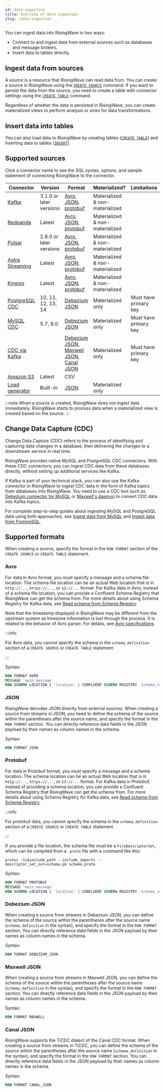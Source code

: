 ```yaml
---
id: data-ingestion
title: Overview of data ingestion
slug: /data-ingestion
---
```


You can ingest data into RisingWave in two ways:

- Connect to and ingest data from external sources such as databases and message brokers.
- Insert data to tables directly.

## Ingest data from sources

A source is a resource that RisingWave can read data from. You can create a source in RisingWave using the [`CREATE SOURCE`](/sql/commands/sql-create-source.md) command. If you want to persist the data from the source, you need to create a table with connector settings using the [`CREATE TABLE`](/sql/commands/sql-create-source.md) command.

Regardless of whether the data is persisted in RisingWave, you can create materialized views to perform analysis or sinks for data transformations.

## Insert data into tables

You can also load data to RisingWave by creating tables ([`CREATE TABLE`](./sql/commands/sql-create-table.md)) and inserting data to tables ([`INSERT`](./sql/commands/sql-insert.md)).


## Supported sources

Click a connector name to see the SQL syntax, options, and sample statement of connecting RisingWave to the connector.

| Connector | Version | Format | Materialized? | Limitations |
|---------|---------|---------|---------|---------|
|[Kafka](/create-source/create-source-kafka.md)|3.1.0 or later versions	|[Avro](#avro), [JSON](#json), [protobuf](#protobuf)|	Materialized & non-materialized| |
|[Redpanda](/create-source/create-source-redpanda.md)|Latest|[Avro](#avro), [JSON](#json), [protobuf](#protobuf)|Materialized & non-materialized| |
|[Pulsar](/create-source/create-source-pulsar.md)|	2.8.0 or later versions|[Avro](#avro), [JSON](#json), [protobuf](#protobuf)|	Materialized & non-materialized| |
|[Astra Streaming](./guides/connector-astra-streaming.md)|Latest	|[Avro](#avro), [JSON](#json), [protobuf](#protobuf)|	Materialized & non-materialized| |
|[Kinesis](/create-source/create-source-kinesis.md)|	Latest|	[Avro](#avro), [JSON](#json), [protobuf](#protobuf)|	Materialized & non-materialized| |
|[PostgreSQL CDC](/guides/ingest-from-pg-cdc)|	10, 11, 12, 13, 14|[Debezium JSON](#debezium-json)|	Materialized only|	Must have primary key|
|[MySQL CDC](/guides/ingest-from-mysql-cdc)|	5.7, 8.0|[Debezium JSON](#debezium-json)|	Materialized only|	Must have primary key|
|[CDC via Kafka](/create-source/create-source-cdc.md)||[Debezium JSON](#debezium-json), [Maxwell JSON](#maxwell-json), [Canal JSON](#canal-json)| Materialized only | Must have primary key|
|[Amazon S3](/create-source/create-source-s3.md)| Latest |CSV| |
|[Load generator](/create-source/create-source-datagen.md)|Built-in|[JSON](#json)|Materialized only||

:::note
When a source is created, RisingWave does not ingest data immediately. RisingWave starts to process data when a materialized view is created based on the source.
:::


## Change Data Capture (CDC)

Change Data Capture (CDC) refers to the process of identifying and capturing data changes in a database, then delivering the changes to a downstream service in real time. 

RisingWave provides native MySQL and PostgreSQL CDC connectors. With these CDC connectors, you can ingest CDC data from these databases directly, without setting up additional services like Kafka.

If Kafka is part of your technical stack, you can also use the Kafka connector in RisingWave to ingest CDC data in the form of Kafka topics from databases into RisingWave. You need to use a CDC tool such as [Debezium connector for MySQL](https://debezium.io/documentation/reference/stable/connectors/mysql.html) or [Maxwell's daemon](https://maxwells-daemon.io/) to convert CDC data into Kafka topics.

For complete step-to-step guides about ingesting MySQL and PostgreSQL data using both approaches, see [Ingest data from MySQL](/guides/ingest-from-mysql-cdc.md) and [Ingest data from PostgreSQL](/guides/ingest-from-postgres-cdc.md). 

## Supported formats

When creating a source, specify the format in the `ROW FORMAT` section of the `CREATE SOURCE` or `CREATE TABLE` statement.

### Avro

For data in Avro format, you must specify a message and a schema file location. The schema file location can be an actual Web location that is in `http://...`, `https://...`, or `S3://...` format. For Kafka data in Avro, instead of a schema file location, you can provide a Confluent Schema Registry that RisingWave can get the schema from. For more details about using Schema Registry for Kafka data, see [Read schema from Schema Registry](/create-source/create-source-kafka.md#read-schemas-from-schema-registry). 

Note that the timestamp displayed in RisingWave may be different from the upstream system as timezone information is lost through the process. It is related to the behavior of Avro parser. For details, see [Avro specifications](https://avro.apache.org/docs/1.11.1/specification/#timestamp-millisecond-precisionhttps://avro.apache.org/docs/1.11.1/specification/#timestamp-millisecond-precision).

:::info

For Avro data, you cannot specify the schema in the `schema_definition` section of a `CREATE SOURCE` or `CREATE TABLE` statement.

:::

Syntax:
```sql
ROW FORMAT AVRO 
MESSAGE 'main_message' 
ROW SCHEMA LOCATION { 'location' | CONFLUENT SCHEMA REGISTRY 'schema_registry_url' }
```

### JSON

RisingWave decodes JSON directly from external sources. When creating a source from streams in JSON, you need to define the schema of the source within the parentheses after the source name, and specify the format in the `ROW FORMAT` section. You can directly reference data fields in the JSON payload by their names as column names in the schema. 

Syntax:

```sql
ROW FORMAT JSON
```


### Protobuf

For data in Protobuf format, you must specify a message and a schema location. The schema location can be an actual Web location that is in `http://...`, `https://...`, or `S3://...` format. For Kafka data in Protobuf, instead of providing a schema location, you can provide a Confluent Schema Registry that RisingWave can get the schema from. For more details about using Schema Registry for Kafka data, see [Read schema from Schema Registry](/create-source/create-source-kafka.md#read-schemas-from-schema-registry).

:::info

For protobuf data, you cannot specify the schema in the `schema_definition` section of a `CREATE SOURCE` or `CREATE TABLE` statement.

:::

If you provide a file location, the schema file must be a `FileDescriptorSet`, which can be compiled from a `.proto` file with a command like this:

```shell
protoc -I=$include_path --include_imports --descriptor_set_out=schema.pb schema.proto
```

Syntax:
```sql
ROW FORMAT PROTOBUF 
MESSAGE 'main_message' 
ROW SCHEMA LOCATION [ 'location' | CONFLUENT SCHEMA REGISTRY 'schema_registry_url' ]
```

### Debezium JSON

When creating a source from streams in Debezium JSON, you can define the schema of the source within the parentheses after the source name (`schema_definition` in the syntax), and specify the format in the `ROW FORMAT` section. You can directly reference data fields in the JSON payload by their names as column names in the schema.

Syntax:
```sql
ROW FORMAT DEBEZIUM_JSON
```

### Maxwell JSON

When creating a source from streams in Maxwell JSON, you can define the schema of the source within the parentheses after the source name (`schema_definition` in the syntax), and specify the format in the `ROW FORMAT` section. You can directly reference data fields in the JSON payload by their names as column names in the schema.

Syntax:
```sql
ROW FORMAT MAXWELL
```
### Canal JSON

RisingWave supports the TiCDC dialect of the Canal CDC format. When creating a source from streams in TiCDC, you can define the schema of the source within the parentheses after the source name (`schema_definition` in the syntax), and specify the format in the `ROW FORMAT` section. You can directly reference data fields in the JSON payload by their names as column names in the schema.

Syntax:
```sql
ROW FORMAT CANAL_JSON
```



